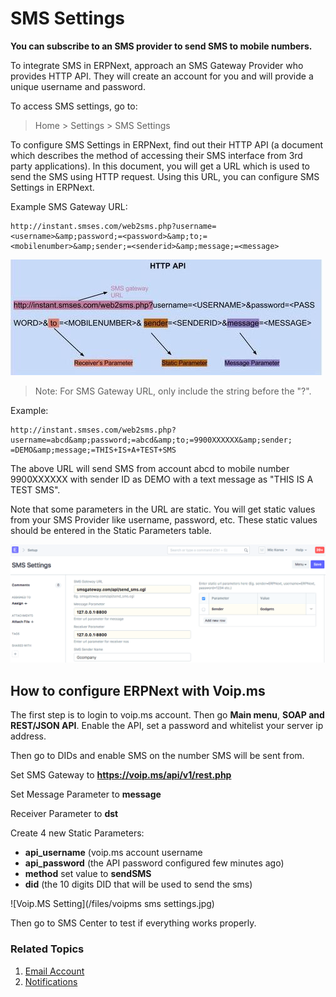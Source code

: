 
# SMS Settings


**You can subscribe to an SMS provider to send SMS to mobile numbers.**


To integrate SMS in ERPNext, approach an SMS Gateway Provider who provides HTTP
API. They will create an account for you and will provide a unique username
and password.


To access SMS settings, go to:



> 
> Home > Settings > SMS Settings
> 
> 
> 


To configure SMS Settings in ERPNext, find out their HTTP API (a document
which describes the method of accessing their SMS interface from 3rd party
applications). In this document, you will get a URL which is used to send the
SMS using HTTP request. Using this URL, you can configure SMS Settings in
ERPNext.


Example SMS Gateway URL:



```
http://instant.smses.com/web2sms.php?username=<username>&amp;password;=<password>&amp;to;=<mobilenumber>&amp;sender;=<senderid>&amp;message;=<message>

```

![SMS Setting 2](/files/sms-settings2.jpg)



> 
> Note: For SMS Gateway URL, only include the string before the "?".
> 
> 
> 


Example:



```
http://instant.smses.com/web2sms.php?username=abcd&amp;password;=abcd&amp;to;=9900XXXXXX&amp;sender;
=DEMO&amp;message;=THIS+IS+A+TEST+SMS

```

The above URL will send SMS from account abcd to mobile number 9900XXXXXX with
sender ID as DEMO with a text message as "THIS IS A TEST SMS".


Note that some parameters in the URL are static. You will get static values
from your SMS Provider like username, password, etc. These static values should
be entered in the Static Parameters table.


![SMS Setting](/files/sms-settings1.png)


## How to configure ERPNext with Voip.ms


The first step is to login to voip.ms account. Then go **Main menu**, **SOAP and REST/JSON API**.
Enable the API, set a password and whitelist your server ip address.


Then go to DIDs and enable SMS on the number SMS will be sent from.


Set SMS Gateway to **https://voip.ms/api/v1/rest.php**


Set Message Parameter to **message**


Receiver Parameter to **dst**


Create 4 new Static Parameters:


* **api\_username** (voip.ms account username
* **api\_password** (the API password configured few minutes ago)
* **method** set value to **sendSMS**
* **did** (the 10 digits DID that will be used to send the sms)


![Voip.MS Setting](/files/voipms sms settings.jpg)


Then go to SMS Center to test if everything works properly.


### Related Topics


1. [Email Account](/docs/en/setting-up/email/email-account)
2. [Notifications](/docs/en/setting-up/notifications)


